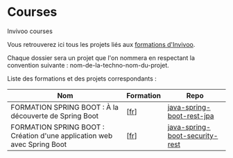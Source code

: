 # Courses
Invivoo courses

Vous retrouverez ici tous les projets liés aux [formations d'Invivoo](http://www.invivoo.com/agenda/#).

Chaque dossier sera un projet que l'on nommera en respectant la convention suivante : nom-de-la-techno-nom-du-projet.

Liste des formations et des projets correspondants : 


Nom  | Formation | Repo | 
------------- | ------------- | -------------
FORMATION SPRING BOOT : À la découverte de Spring Boot | [[fr](http://www.invivoo.com/project/formation-spring-boot/)] | [java-spring-boot-rest-jpa](https://github.com/Invivoo/courses/tree/master/java-spring-boot-rest-jpa) 
FORMATION SPRING BOOT : Création d'une application web avec Spring Boot | [[fr](http://www.invivoo.com/project/formation-spring-boot/)] | [java-spring-boot-security-rest](https://github.com/Invivoo/courses/tree/master/java-spring-boot-security-rest) 



